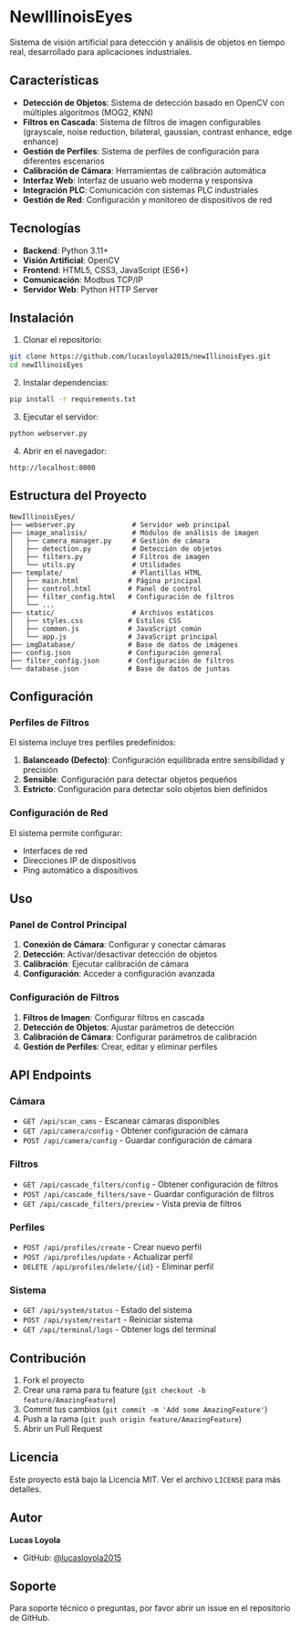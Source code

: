 # NewIllinoisEyes

Sistema de visión artificial para detección y análisis de objetos en tiempo real, desarrollado para aplicaciones industriales.

## Características

- **Detección de Objetos**: Sistema de detección basado en OpenCV con múltiples algoritmos (MOG2, KNN)
- **Filtros en Cascada**: Sistema de filtros de imagen configurables (grayscale, noise reduction, bilateral, gaussian, contrast enhance, edge enhance)
- **Gestión de Perfiles**: Sistema de perfiles de configuración para diferentes escenarios
- **Calibración de Cámara**: Herramientas de calibración automática
- **Interfaz Web**: Interfaz de usuario web moderna y responsiva
- **Integración PLC**: Comunicación con sistemas PLC industriales
- **Gestión de Red**: Configuración y monitoreo de dispositivos de red

## Tecnologías

- **Backend**: Python 3.11+
- **Visión Artificial**: OpenCV
- **Frontend**: HTML5, CSS3, JavaScript (ES6+)
- **Comunicación**: Modbus TCP/IP
- **Servidor Web**: Python HTTP Server

## Instalación

1. Clonar el repositorio:
```bash
git clone https://github.com/lucasloyola2015/newIllinoisEyes.git
cd newIllinoisEyes
```

2. Instalar dependencias:
```bash
pip install -r requirements.txt
```

3. Ejecutar el servidor:
```bash
python webserver.py
```

4. Abrir en el navegador:
```
http://localhost:8000
```

## Estructura del Proyecto

```
NewIllinoisEyes/
├── webserver.py              # Servidor web principal
├── image_analisis/           # Módulos de análisis de imagen
│   ├── camera_manager.py     # Gestión de cámara
│   ├── detection.py          # Detección de objetos
│   ├── filters.py            # Filtros de imagen
│   └── utils.py              # Utilidades
├── template/                 # Plantillas HTML
│   ├── main.html            # Página principal
│   ├── control.html         # Panel de control
│   ├── filter_config.html   # Configuración de filtros
│   └── ...
├── static/                   # Archivos estáticos
│   ├── styles.css           # Estilos CSS
│   ├── common.js            # JavaScript común
│   └── app.js               # JavaScript principal
├── imgDatabase/             # Base de datos de imágenes
├── config.json              # Configuración general
├── filter_config.json       # Configuración de filtros
└── database.json            # Base de datos de juntas
```

## Configuración

### Perfiles de Filtros

El sistema incluye tres perfiles predefinidos:

1. **Balanceado (Defecto)**: Configuración equilibrada entre sensibilidad y precisión
2. **Sensible**: Configuración para detectar objetos pequeños
3. **Estricto**: Configuración para detectar solo objetos bien definidos

### Configuración de Red

El sistema permite configurar:
- Interfaces de red
- Direcciones IP de dispositivos
- Ping automático a dispositivos

## Uso

### Panel de Control Principal

1. **Conexión de Cámara**: Configurar y conectar cámaras
2. **Detección**: Activar/desactivar detección de objetos
3. **Calibración**: Ejecutar calibración de cámara
4. **Configuración**: Acceder a configuración avanzada

### Configuración de Filtros

1. **Filtros de Imagen**: Configurar filtros en cascada
2. **Detección de Objetos**: Ajustar parámetros de detección
3. **Calibración de Cámara**: Configurar parámetros de calibración
4. **Gestión de Perfiles**: Crear, editar y eliminar perfiles

## API Endpoints

### Cámara
- `GET /api/scan_cams` - Escanear cámaras disponibles
- `GET /api/camera/config` - Obtener configuración de cámara
- `POST /api/camera/config` - Guardar configuración de cámara

### Filtros
- `GET /api/cascade_filters/config` - Obtener configuración de filtros
- `POST /api/cascade_filters/save` - Guardar configuración de filtros
- `GET /api/cascade_filters/preview` - Vista previa de filtros

### Perfiles
- `POST /api/profiles/create` - Crear nuevo perfil
- `POST /api/profiles/update` - Actualizar perfil
- `DELETE /api/profiles/delete/{id}` - Eliminar perfil

### Sistema
- `GET /api/system/status` - Estado del sistema
- `POST /api/system/restart` - Reiniciar sistema
- `GET /api/terminal/logs` - Obtener logs del terminal

## Contribución

1. Fork el proyecto
2. Crear una rama para tu feature (`git checkout -b feature/AmazingFeature`)
3. Commit tus cambios (`git commit -m 'Add some AmazingFeature'`)
4. Push a la rama (`git push origin feature/AmazingFeature`)
5. Abrir un Pull Request

## Licencia

Este proyecto está bajo la Licencia MIT. Ver el archivo `LICENSE` para más detalles.

## Autor

**Lucas Loyola**
- GitHub: [@lucasloyola2015](https://github.com/lucasloyola2015)

## Soporte

Para soporte técnico o preguntas, por favor abrir un issue en el repositorio de GitHub.
